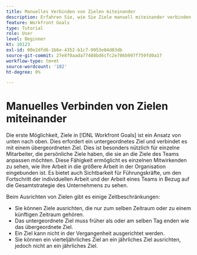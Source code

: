 ```yaml
---
title: Manuelles Verbinden von Zielen miteinander
description: Erfahren Sie, wie Sie Ziele manuell miteinander verbinden können in [!DNL Workfront Goals].
feature: Workfront Goals
type: Tutorial
role: User
level: Beginner
kt: 10123
exl-id: 00e2dfd6-1b6e-4352-b1c7-9953e84d03db
source-git-commit: 27e8f0aada77488bd6cfc2e786b997f759fd0a17
workflow-type: tm+mt
source-wordcount: '182'
ht-degree: 0%

---
```


# Manuelles Verbinden von Zielen miteinander

Die erste Möglichkeit, Ziele in [!DNL Workfront Goals] ist ein Ansatz von unten nach oben. Dies erfordert ein untergeordnetes Ziel und verbindet es mit einem übergeordneten Ziel. Dies ist besonders nützlich für einzelne Mitarbeiter, die persönliche Ziele haben, die sie an die Ziele des Teams anpassen möchten. Diese Fähigkeit ermöglicht es einzelnen Mitwirkenden zu sehen, wie ihre Arbeit in die größere Arbeit in der Organisation eingebunden ist. Es bietet auch Sichtbarkeit für Führungskräfte, um den Fortschritt der individuellen Arbeit und der Arbeit eines Teams in Bezug auf die Gesamtstrategie des Unternehmens zu sehen.

Beim Ausrichten von Zielen gibt es einige Zeitbeschränkungen:

* Sie können Ziele ausrichten, die nur zum selben Zeitraum oder zu einem künftigen Zeitraum gehören.
* Das untergeordnete Ziel muss früher als oder am selben Tag enden wie das übergeordnete Ziel.
* Ein Ziel kann nicht in der Vergangenheit ausgerichtet werden.
* Sie können ein vierteljährliches Ziel an ein jährliches Ziel ausrichten, jedoch nicht an ein jährliches Ziel.
